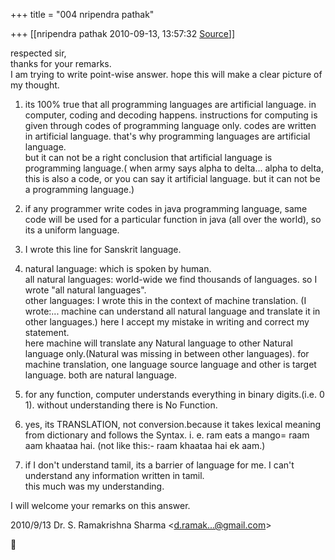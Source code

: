 +++
title = "004 nripendra pathak"

+++
[[nripendra pathak	2010-09-13, 13:57:32 [Source](https://groups.google.com/g/bvparishat/c/FHmtNs7wVMY)]]



respected sir,  
thanks for your remarks.  
I am trying to write point-wise answer. hope this will make a clear picture of my thought.  
  
1. its 100% true that all programming languages are artificial language. in computer, coding and decoding happens. instructions for computing is given through codes of programming language only. codes are written in artificial language. that's why programming languages are artificial language.  
but it can not be a right conclusion that artificial language is programming language.( when army says alpha to delta... alpha to delta, this is also a code, or you can say it artificial language. but it can not be a programming language.)  
  
2. if any programmer write codes in java programming language, same code will be used for a particular function in java (all over the world), so its a uniform language.  
  
3. I wrote this line for Sanskrit language.  
  
4. natural language: which is spoken by human.  
 all natural languages: world-wide we find thousands of languages. so I wrote "all natural languages".  
 other languages: I wrote this in the context of machine translation. (I wrote:... machine can understand all natural language and translate it in other languages.) here I accept my mistake in writing and correct my statement.  
                      here machine will translate any Natural language to other Natural language only.(Natural was missing in between other languages). for machine translation, one language
source language and other is target language. both are natural language.  
  
5. for any function, computer understands everything in binary digits.(i.e. 0 1). without understanding there is No Function.  
  
6. yes, its TRANSLATION, not conversion.because it takes lexical meaning from dictionary and follows the Syntax. i. e. ram eats a mango= raam aam khaataa hai. (not like this:- raam khaataa hai ek aam.)  
  
7. if I don't understand tamil, its a barrier of language for me. I can't understand any information written in tamil.  
this much was my understanding.  
  
I will welcome your remarks on this answer.  
  
  
  
  

2010/9/13 Dr. S. Ramakrishna Sharma \<[d.ramak...@gmail.com]()\>



